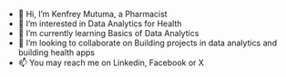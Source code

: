 - 👋 Hi, I’m Kenfrey Mutuma, a Pharmacist
- 👀 I’m interested in Data Analytics for Health
- 🌱 I’m currently learning Basics of Data Analytics
- 💞️ I’m looking to collaborate on Building projects in data analytics and building health apps
- 📫 You may reach me on Linkedin, Facebook or X

<!---
mtuzumab/mtuzumab is a ✨ special ✨ repository because its `README.md` (this file) appears on your GitHub profile.
You can click the Preview link to take a look at your changes.
--->
